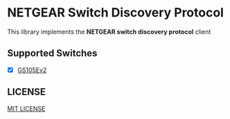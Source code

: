 # NETGEAR Switch Discovery Protocol

This library implements the **NETGEAR switch discovery protocol** client

## Supported Switches

- [x] [GS105Ev2](https://www.netgear.com/support/product/GS105Ev2.aspx)

## LICENSE

[MIT LICENSE](LICENSE)
